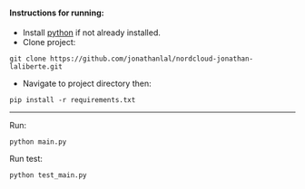 #### Instructions for running:

* Install [python](https://www.python.org/) if not already installed.
* Clone project:

`git clone https://github.com/jonathanlal/nordcloud-jonathan-laliberte.git`

* Navigate to project directory then:

`pip install -r requirements.txt`

---

Run:

`python main.py`

Run test:

`python test_main.py`
